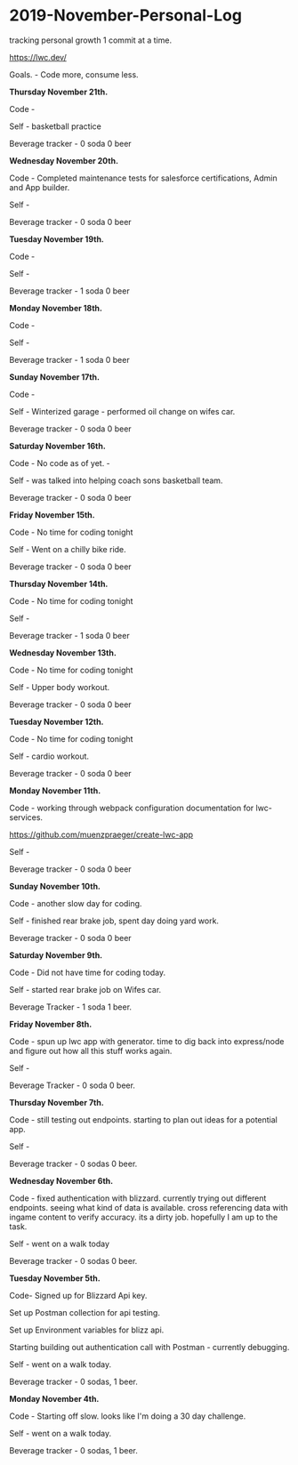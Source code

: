 # 2019-November-Personal-Log
tracking personal growth 1 commit at a time.

https://lwc.dev/

Goals. - Code more, consume less.

**Thursday November 21th.**

Code - 

Self - basketball practice 

Beverage tracker - 0 soda 0 beer

**Wednesday November 20th.**

Code - Completed maintenance tests for salesforce certifications, Admin and App builder.

Self - 

Beverage tracker - 0 soda 0 beer

**Tuesday November 19th.**

Code - 

Self - 

Beverage tracker - 1 soda 0 beer

**Monday November 18th.**

Code - 

Self - 

Beverage tracker - 1 soda 0 beer

**Sunday November 17th.**

Code - 

Self - Winterized garage - performed oil change on wifes car.

Beverage tracker - 0 soda 0 beer

**Saturday November 16th.**

Code - No code as of yet. - 

Self - was talked into helping coach sons basketball team.

Beverage tracker - 0 soda 0 beer

**Friday November 15th.**

Code - No time for coding tonight

Self - Went on a chilly bike ride.

Beverage tracker - 0 soda 0 beer

**Thursday November 14th.**

Code - No time for coding tonight

Self - 

Beverage tracker - 1 soda 0 beer

**Wednesday November 13th.**

Code - No time for coding tonight

Self - Upper body workout.

Beverage tracker - 0 soda 0 beer

**Tuesday November 12th.**

Code - No time for coding tonight

Self - cardio workout.

Beverage tracker - 0 soda 0 beer

**Monday November 11th.**

Code - working through webpack configuration documentation for lwc-services.

https://github.com/muenzpraeger/create-lwc-app

Self - 

Beverage tracker - 0 soda 0 beer


**Sunday November 10th.**

Code - another slow day for coding. 

Self - finished rear brake job, spent day doing yard work.

Beverage tracker - 0 soda 0 beer


**Saturday November 9th.**

Code - Did not have time for coding today.

Self - started rear brake job on Wifes car.

Beverage Tracker - 1 soda 1 beer.



**Friday November 8th.**

Code - spun up lwc app with generator. time to dig back into express/node and figure out how all this stuff works again.

Self -

Beverage Tracker - 0 soda 0 beer.


**Thursday November 7th.**

Code - still testing out endpoints. starting to plan out ideas for a potential app. 

Self - 

Beverage tracker - 0 sodas 0 beer.

**Wednesday November 6th.**

Code - fixed authentication with blizzard. currently trying out different endpoints. 
       seeing what kind of data is available. cross referencing data with ingame content to verify accuracy.
       its a dirty job. hopefully I am up to the task.

Self - went on a walk today

Beverage tracker - 0 sodas 0 beer.

**Tuesday November 5th.**

 Code-   Signed up for Blizzard Api key.
 
   Set up Postman collection for api testing.
 
   Set up Environment variables for blizz api.
 
   Starting building out authentication call with Postman - currently debugging.
   
 Self - went on a walk today.

 Beverage tracker - 0 sodas, 1 beer.


**Monday November 4th.**

 Code - Starting off slow. looks like I'm doing a 30 day challenge.

 Self - went on a walk today.

 Beverage tracker - 0 sodas, 1 beer.
  

 



